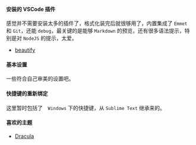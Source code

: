 #### 安装的 VSCode 插件

感觉并不需要安装太多的插件了，格式化装完后就很够用了，内置集成了 `Emmet` 和 `Git`，还能 `debug`，最关键的是能够 `Markdown` 的预览，还有很多语法提示，特别是对 `NodeJS` 的提示，太爱。

* [beautify][1]

#### 基本设置

一些符合自己审美的设置吧。

#### 快捷键的重新绑定

这里暂时包括了　`Windows` 下的快捷键，从 `Sublime Text` 继承来的。

#### 喜欢的主题

* [Dracula][2]

[1]: https://marketplace.visualstudio.com/items?itemName=HookyQR.beautify
[2]: https://draculatheme.com/visual-studio-code/